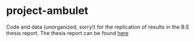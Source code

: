 # project-ambulet

Code and data (unorganized, sorry!) for the replication of results in the B.E thesis report. The thesis report can be found [here](https://www.researchgate.net/publication/321965219_Building_a_versatile_multi-3G4G_platform_to_provide_seamless_QoS_for_critical_real-time_mobile_applications)